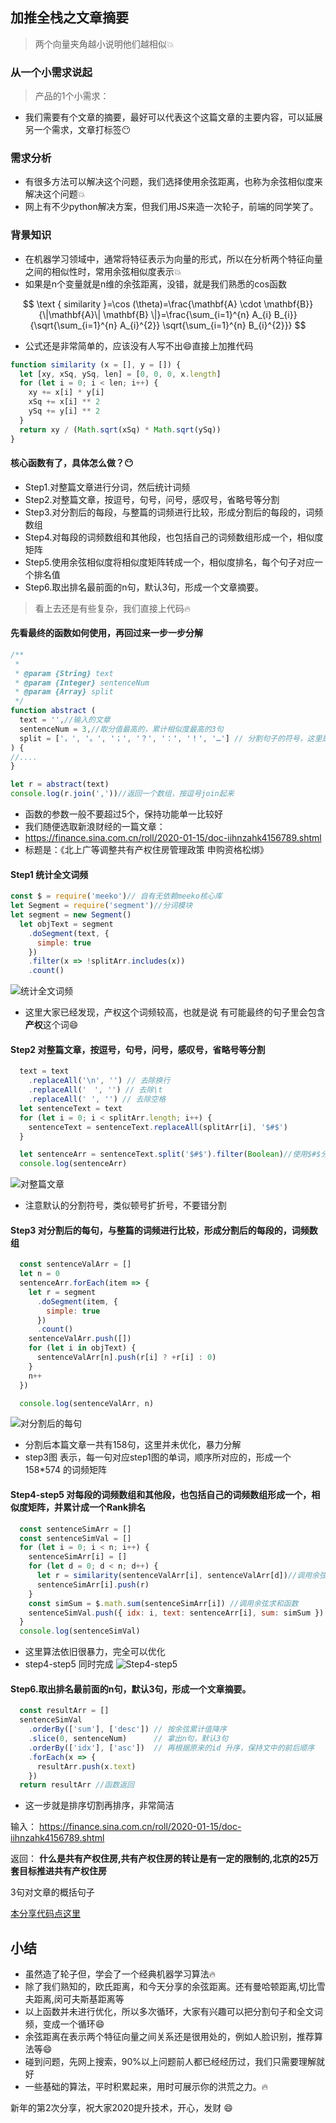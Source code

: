 ## 加推全栈之文章摘要

> 两个向量夹角越小说明他们越相似💥

### 从一个小需求说起

> 产品的1个小需求：

* 我们需要有个文章的摘要，最好可以代表这个这篇文章的主要内容，可以延展另一个需求，文章打标签😶

### 需求分析

* 有很多方法可以解决这个问题，我们选择使用余弦距离，也称为余弦相似度来解决这个问题💥
* 网上有不少python解决方案，但我们用JS来造一次轮子，前端的同学笑了。


### 背景知识
* 在机器学习领域中，通常将特征表示为向量的形式，所以在分析两个特征向量之间的相似性时，常用余弦相似度表示💥
* 如果是n个变量就是n维的余弦距离，没错，就是我们熟悉的cos函数

$$
\text { similarity }=\cos (\theta)=\frac{\mathbf{A} \cdot \mathbf{B}}{\|\mathbf{A}\| \mathbf{B} \|}=\frac{\sum_{i=1}^{n} A_{i} B_{i}}{\sqrt{\sum_{i=1}^{n} A_{i}^{2}} \sqrt{\sum_{i=1}^{n} B_{i}^{2}}}
$$

* 公式还是非常简单的，应该没有人写不出:smile:直接上加推代码

```javascript
function similarity (x = [], y = []) {
  let [xy, xSq, ySq, len] = [0, 0, 0, x.length]
  for (let i = 0; i < len; i++) {
    xy += x[i] * y[i]
    xSq += x[i] ** 2
    ySq += y[i] ** 2
  }
  return xy / (Math.sqrt(xSq) * Math.sqrt(ySq))
}
```
#### 核心函数有了，具体怎么做？😶
* Step1.对整篇文章进行分词，然后统计词频
* Step2.对整篇文章，按逗号，句号，问号，感叹号，省略号等分割
* Step3.对分割后的每段，与整篇的词频进行比较，形成分割后的每段的，词频数组
* Step4.对每段的词频数组和其他段，也包括自己的词频数组形成一个，相似度矩阵
* Step5.使用余弦相似度将相似度矩阵转成一个，相似度排名，每个句子对应一个排名值
* Step6.取出排名最前面的n句，默认3句，形成一个文章摘要。

> 看上去还是有些复杂，我们直接上代码:fire:

#### 先看最终的函数如何使用，再回过来一步一步分解
```javascript
/**
 * 
 * @param {String} text 
 * @param {Integer} sentenceNum 
 * @param {Array} split 
 */
function abstract (
  text = '',//输入的文章
  sentenceNum = 3,//取分值最高的，累计相似度最高的3句
  split = ['，', '。', '；', '？', '：', '！', '…'] // 分割句子的符号，这里是全角，你可以加入半角
) {
//....
}

let r = abstract(text) 
console.log(r.join(','))//返回一个数组，按逗号join起来

```
* 函数的参数一般不要超过5个，保持功能单一比较好
* 我们随便选取新浪财经的一篇文章：
* https://finance.sina.com.cn/roll/2020-01-15/doc-iihnzahk4156789.shtml
* 标题是：《北上广等调整共有产权住房管理政策 申购资格松绑》

#### Step1 统计全文词频
```javascript
const $ = require('meeko')// 自有无依赖meeko核心库
let Segment = require('segment')//分词模块
let segment = new Segment()
  let objText = segment
    .doSegment(text, {
      simple: true
    })
    .filter(x => !splitArr.includes(x))
    .count()
```
![统计全文词频](sim1.png)

* 这里大家已经发现，产权这个词频较高，也就是说 有可能最终的句子里会包含**产权**这个词:smile:

#### Step2 对整篇文章，按逗号，句号，问号，感叹号，省略号等分割
```javascript
  text = text
    .replaceAll('\n', '') // 去除换行
    .replaceAll('　', '') // 去除\t
    .replaceAll(' ', '') // 去除空格
  let sentenceText = text
  for (let i = 0; i < splitArr.length; i++) {
    sentenceText = sentenceText.replaceAll(splitArr[i], '$#$')
  }

  let sentenceArr = sentenceText.split('$#$').filter(Boolean)//使用$#$分割并去除空元素
  console.log(sentenceArr)

```
![对整篇文章](sim2.png)

* 注意默认的分割符号，类似顿号扩折号，不要错分割

#### Step3 对分割后的每句，与整篇的词频进行比较，形成分割后的每段的，词频数组
```javascript
  const sentenceValArr = []
  let n = 0
  sentenceArr.forEach(item => {
    let r = segment
      .doSegment(item, {
        simple: true
      })
      .count()
    sentenceValArr.push([])
    for (let i in objText) {
      sentenceValArr[n].push(r[i] ? +r[i] : 0)
    }
    n++
  })

  console.log(sentenceValArr, n)

```
![对分割后的每句](sim3.png)
* 分割后本篇文章一共有158句，这里并未优化，暴力分解
* step3图 表示，每一句对应step1图的单词，顺序所对应的，形成一个158*574 的词频矩阵

#### Step4-step5 对每段的词频数组和其他段，也包括自己的词频数组形成一个，相似度矩阵，并累计成一个Rank排名

```javascript
  const sentenceSimArr = []
  const sentenceSimVal = []
  for (let i = 0; i < n; i++) {
    sentenceSimArr[i] = []
    for (let d = 0; d < n; d++) {
      let r = similarity(sentenceValArr[i], sentenceValArr[d])//调用余弦距离函数
      sentenceSimArr[i].push(r)
    }
    const simSum = $.math.sum(sentenceSimArr[i]) //调用余弦求和函数
    sentenceSimVal.push({ idx: i, text: sentenceArr[i], sum: simSum })
  }
  console.log(sentenceSimVal)
```
* 这里算法依旧很暴力，完全可以优化
* step4-step5 同时完成
![Step4-step5](sim4.png)

#### Step6.取出排名最前面的n句，默认3句，形成一个文章摘要。
```javascript
  const resultArr = []
  sentenceSimVal
    .orderBy(['sum'], ['desc']) // 按余弦累计值降序
    .slice(0, sentenceNum)      // 拿出n句，默认3句
    .orderBy(['idx'], ['asc'])  // 再根据原来的id 升序，保持文中的前后顺序
    .forEach(x => {
      resultArr.push(x.text)
    })
  return resultArr //函数返回
```
* 这一步就是排序切割再排序，非常简洁

输入：
https://finance.sina.com.cn/roll/2020-01-15/doc-iihnzahk4156789.shtml

返回：
**什么是共有产权住房,共有产权住房的转让是有一定的限制的,北京的25万套目标推进共有产权住房**

3句对文章的概括句子

[本分享代码点这里](https://github.com/kongnet/meeko/blob/master/sample/%E6%96%87%E7%AB%A0%E6%91%98%E8%A6%81.js)


## 小结
* 虽然造了轮子但，学会了一个经典机器学习算法:fire:
* 除了我们熟知的，欧氏距离，和今天分享的余弦距离。还有曼哈顿距离,切比雪夫距离,闵可夫斯基距离等
* 以上函数并未进行优化，所以多次循环，大家有兴趣可以把分割句子和全文词频，变成一个循环:smile:
* 余弦距离在表示两个特征向量之间关系还是很用处的，例如人脸识别，推荐算法等:smile:
* 碰到问题，先网上搜索，90%以上问题前人都已经经历过，我们只需要理解就好
* 一些基础的算法，平时积累起来，用时可展示你的洪荒之力。:fire:

新年的第2次分享，祝大家2020提升技术，开心，发财 :smile:

